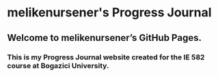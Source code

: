 # melikenursener's Progress Journal
## Welcome to melikenursener’s GitHub Pages.
### This is my Progress Journal website created for the IE 582 course at Bogazici University.
